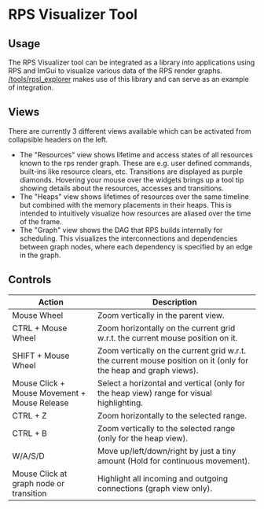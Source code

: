 # RPS Visualizer Tool

## Usage

The RPS Visualizer tool can be integrated as a library into applications using RPS and ImGui to visualize various data of the RPS render graphs. [/tools/rpsl_explorer](../rpsl_explorer/) makes use of this library and can serve as an example of integration.

## Views 

There are currently 3 different views available which can be activated from collapsible headers on the left. 

- The "Resources" view shows lifetime and access states of all resources known to the rps render graph. These are e.g. user defined commands, built-ins like resource clears, etc. Transitions are displayed as purple diamonds. Hovering your mouse over the widgets brings up a tool tip showing details about the resources, accesses and transitions.
- The "Heaps" view shows lifetimes of resources over the same timeline but combined with the memory placements in their heaps. This is intended to intuitively visualize how resources are aliased over the time of the frame.
- The "Graph" view shows the DAG that RPS builds internally for scheduling. This visualizes the interconnections and dependencies between graph nodes, where each dependency is specified by an edge in the graph.

## Controls

| Action                                       | Description                                                                                                      |
| -------------------------------------------- | ---------------------------------------------------------------------------------------------------------------- |
| Mouse Wheel                                  | Zoom vertically in the parent view.                                                                              |
| CTRL + Mouse Wheel                           | Zoom horizontally on the current grid w.r.t. the current mouse position on it.                                   |
| SHIFT + Mouse Wheel                          | Zoom vertically on the current grid w.r.t. the current mouse position on it (only for the heap and graph views). |
| Mouse Click + Mouse Movement + Mouse Release | Select a horizontal and vertical (only for the heap view) range for visual highlighting.                         |
| CTRL + Z                                     | Zoom horizontally to the selected range.                                                                         |
| CTRL + B                                     | Zoom vertically to the selected range (only for the heap view).                                                  |
| W/A/S/D                                      | Move up/left/down/right by just a tiny amount (Hold for continuous movement).                                    |
| Mouse Click at graph node or transition      | Highlight all incoming and outgoing connections (graph view only).                                               |

